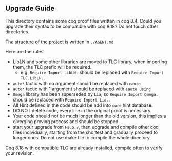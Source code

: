 Upgrade Guide
----------------------------

This directory contains some coq proof files written in coq 8.4. Could you upgrade their syntax to be compatible with coq 8.18? Do not touch other directories.

The structure of the project is written in `./AGENT.md`

Here are the rules:

- LibLN and some other libraries are moved to TLC library, when importing them, the TLC prefix will be required.
  - e.g. `Require Import LibLN.` should be replaced with `Require Import TLC.LibLN.`.
- `auto*` tactic with no argument should be replaced with `eauto`
- `auto*` tactic with 1 argument should be replaced with `eauto using`
- `Omega` library has been superseded by `Lia`, so `Require Import Omega.` should be replaced with `Require Import Lia.`.
- All Hint defined in the code should be add into `core` hint database.
- DO NOT delete code, every line in the original proof is necessary.
- Your code should not be much longer than the old version, this implies a diverging proving process and should be stopped.
- start your upgrade from `Fsub.v`, then upgrade and compile other coq files individually, starting from the shortest and gradually proceed to longer ones. Do not use make file to compile the whole directory.


Coq 8.18 with compatible TLC are already installed, compile often to verify your revision.
